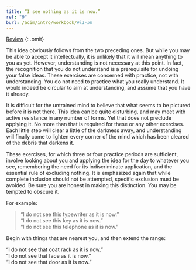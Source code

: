 ```yaml
---
title: “I see nothing as it is now.”
ref: "9"
burl: /acim/intro/workbook/#l1-50
---
```


<a class="hide-review" href="/t/acim/workbook/l052/#l009">Review</a>
{: .omit}

This idea obviously follows from the two preceding ones. But while you
may be able to accept it intellectually, it is unlikely that it will
mean anything to you as yet. However, understanding is not necessary at
this point. In fact, the recognition that you do not understand is a
prerequisite for undoing your false ideas. These exercises are concerned
with practice, not with understanding. You do not need to practice what
you really understand. It would indeed be circular to aim at
understanding, and assume that you have it already.

It is difficult for the untrained mind to believe that what seems to be
pictured before it is not there. This idea can be quite disturbing, and
may meet with active resistance in any number of forms. Yet that does not
preclude applying it. No more than that is required for these or any
other exercises. Each little step will clear a little of the darkness
away, and understanding will finally come to lighten every corner of the
mind which has been cleared of the debris that darkens it.

These exercises, for which three or four practice periods are
sufficient, involve looking about you and applying the idea for the day
to whatever you see, remembering the need for its indiscriminate
application, and the essential rule of excluding nothing. It is
emphasized again that while complete inclusion should not be attempted,
specific exclusion must be avoided. Be sure you are honest in making
this distinction. You may be tempted to obscure it.

For example:

> “I do not see this typewriter as it is now.”<br/>
> “I do not see this key as it is now.”<br/>
> “I do not see this telephone as it is now.”

Begin with things that are nearest you, and then extend the range:

“I do not see that coat rack as it is now.”<br/>
“I do not see that face as it is now.”<br/>
“I do not see that door as it is now.”

